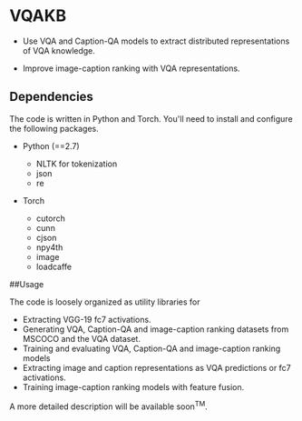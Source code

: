 # VQAKB

* Use VQA and Caption-QA models to extract distributed representations of VQA knowledge.

* Improve image-caption ranking with VQA representations.

## Dependencies

The code is written in Python and Torch. You'll need to install and configure the following packages.

* Python (==2.7)
	* NLTK for tokenization
	* json
	* re

* Torch
	* cutorch
	* cunn
	* cjson
	* npy4th
	* image
	* loadcaffe

##Usage

The code is loosely organized as utility libraries for 

* Extracting VGG-19 fc7 activations. 
* Generating VQA, Caption-QA and image-caption ranking datasets from MSCOCO and the VQA dataset.
* Training and evaluating VQA, Caption-QA and image-caption ranking models
* Extracting image and caption representations as VQA predictions or fc7 activations.
* Training image-caption ranking models with feature fusion.

A more detailed description will be available soon<sup>TM</sup>. 